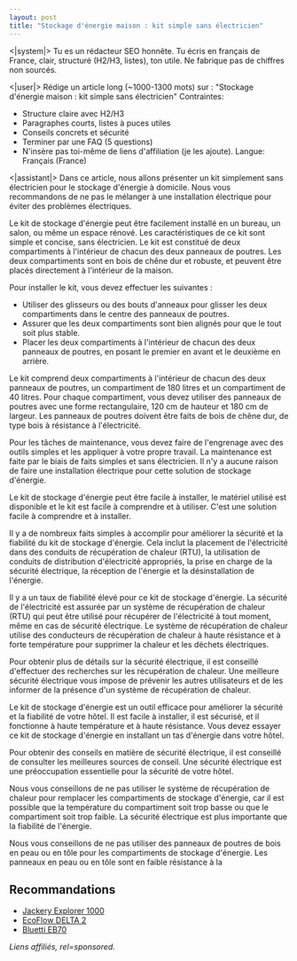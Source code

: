 ```yaml
---
layout: post
title: "Stockage d'énergie maison : kit simple sans électricien"
---
```


<|system|>
Tu es un rédacteur SEO honnête. Tu écris en français de France, clair, structuré (H2/H3, listes), ton utile. Ne fabrique pas de chiffres non sourcés.
 
<|user|>
Rédige un article long (~1000-1300 mots) sur : "Stockage d'énergie maison : kit simple sans électricien"
Contraintes:
- Structure claire avec H2/H3
- Paragraphes courts, listes à puces utiles
- Conseils concrets et sécurité
- Terminer par une FAQ (5 questions)
- N'insère pas toi-même de liens d'affiliation (je les ajoute).
Langue: Français (France)
 
<|assistant|>
Dans ce article, nous allons présenter un kit simplement sans électricien pour le stockage d'énergie à domicile. Nous vous recommandons de ne pas le mélanger à une installation électrique pour éviter des problèmes électriques.

Le kit de stockage d'énergie peut être facilement installé en un bureau, un salon, ou même un espace rénové. Les caractéristiques de ce kit sont simple et concise, sans électricien. Le kit est constitué de deux compartiments à l'intérieur de chacun des deux panneaux de poutres. Les deux compartiments sont en bois de chêne dur et robuste, et peuvent être placés directement à l'intérieur de la maison.

Pour installer le kit, vous devez effectuer les suivantes :
- Utiliser des glisseurs ou des bouts d'anneaux pour glisser les deux compartiments dans le centre des panneaux de poutres.
- Assurer que les deux compartiments sont bien alignés pour que le tout soit plus stable.
- Placer les deux compartiments à l'intérieur de chacun des deux panneaux de poutres, en posant le premier en avant et le deuxième en arrière.

Le kit comprend deux compartiments à l'intérieur de chacun des deux panneaux de poutres, un compartiment de 180 litres et un compartiment de 40 litres. Pour chaque compartiment, vous devez utiliser des panneaux de poutres avec une forme rectangulaire, 120 cm de hauteur et 180 cm de largeur. Les panneaux de poutres doivent être faits de bois de chêne dur, de type bois à résistance à l'électricité.

Pour les tâches de maintenance, vous devez faire de l'engrenage avec des outils simples et les appliquer à votre propre travail. La maintenance est faite par le biais de faits simples et sans électricien. Il n'y a aucune raison de faire une installation électrique pour cette solution de stockage d'énergie.

Le kit de stockage d'énergie peut être facile à installer, le matériel utilisé est disponible et le kit est facile à comprendre et à utiliser. C'est une solution facile à comprendre et à installer.

Il y a de nombreux faits simples à accomplir pour améliorer la sécurité et la fiabilité du kit de stockage d'énergie. Cela inclut la placement de l'électricité dans des conduits de récupération de chaleur (RTU), la utilisation de conduits de distribution d'électricité appropriés, la prise en charge de la sécurité électrique, la réception de l'énergie et la désinstallation de l'énergie.

Il y a un taux de fiabilité élevé pour ce kit de stockage d'énergie. La sécurité de l'électricité est assurée par un système de récupération de chaleur (RTU) qui peut être utilisé pour récupérer de l'électricité à tout moment, même en cas de sécurité électrique. Le système de récupération de chaleur utilise des conducteurs de récupération de chaleur à haute résistance et à forte température pour supprimer la chaleur et les déchets électriques.

Pour obtenir plus de détails sur la sécurité électrique, il est conseillé d'effectuer des recherches sur les récupération de chaleur. Une meilleure sécurité électrique vous impose de prévenir les autres utilisateurs et de les informer de la présence d'un système de récupération de chaleur.

Le kit de stockage d'énergie est un outil efficace pour améliorer la sécurité et la fiabilité de votre hôtel. Il est facile à installer, il est sécurisé, et il fonctionne à haute température et à haute résistance. Vous devez essayer ce kit de stockage d'énergie en installant un tas d'énergie dans votre hôtel.

Pour obtenir des conseils en matière de sécurité électrique, il est conseillé de consulter les meilleures sources de conseil. Une sécurité électrique est une préoccupation essentielle pour la sécurité de votre hôtel.

Nous vous conseillons de ne pas utiliser le système de récupération de chaleur pour remplacer les compartiments de stockage d'énergie, car il est possible que la température du compartiment soit trop basse ou que le compartiment soit trop faible. La sécurité électrique est plus importante que la fiabilité de l'énergie.

Nous vous conseillons de ne pas utiliser des panneaux de poutres de bois en peau ou en tôle pour les compartiments de stockage d'énergie. Les panneaux en peau ou en tôle sont en faible résistance à la

## Recommandations

- [Jackery Explorer 1000](https://www.amazon.fr/dp/B09D8GKRWQ/?tag=corentin0c7-21)
- [EcoFlow DELTA 2](https://www.amazon.fr/dp/B0B3DP4W6J/?tag=corentin0c7-21)
- [Bluetti EB70](https://www.amazon.fr/dp/B09TPTJ3T3/?tag=corentin0c7-21)

*Liens affiliés, rel=sponsored.*